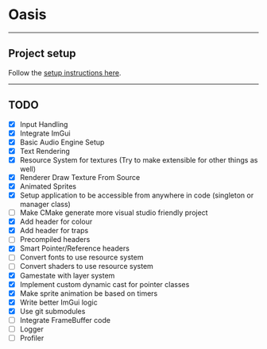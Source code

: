 # Oasis

***

## Project setup

Follow the [setup instructions here](setup.md).

***

## TODO

- [x] Input Handling
- [x] Integrate ImGui
- [x] Basic Audio Engine Setup
- [x] Text Rendering
- [x] Resource System for textures (Try to make extensible for other things as well)
- [x] Renderer Draw Texture From Source
- [x] Animated Sprites
- [x] Setup application to be accessible from anywhere in code (singleton or manager class)
- [ ] Make CMake generate more visual studio friendly project
- [x] Add header for colour
- [x] Add header for traps
- [ ] Precompiled headers
- [x] Smart Pointer/Reference headers
- [ ] Convert fonts to use resource system
- [ ] Convert shaders to use resource system
- [x] Gamestate with layer system
- [x] Implement custom dynamic cast for pointer classes
- [x] Make sprite animation be based on timers
- [x] Write better ImGui logic
- [x] Use git submodules
- [ ] Integrate FrameBuffer code
- [ ] Logger
- [ ] Profiler
